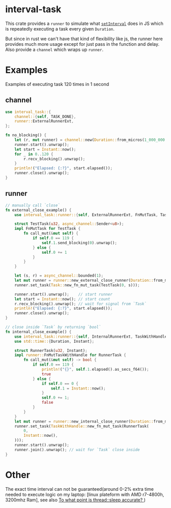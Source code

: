 # interval-task

This crate provides a `runner` to simulate what [`setInterval`](https://developer.mozilla.org/en-US/docs/Web/API/setInterval) does in JS which is repeatedly executing a task every given `Duration`.

But since in rust we can't have that kind of flexibility like js, the runner here provides much more usage except for just pass in the function and delay.  
Also provide a `channel` which wraps up `runner`.

# Examples

Examples of executing task 120 times in 1 second

## channel

```rust
use interval_task::{
    channel::{self, TASK_DONE},
    runner::ExternalRunnerExt,
};

fn no_blocking() {
    let (r, mut runner) = channel::new(Duration::from_micros(1_000_000 / 120));
    runner.start().unwrap();
    let start = Instant::now();
    for _ in 0..120 {
        r.recv_blocking().unwrap();
    }
    println!("Elapsed: {:?}", start.elapsed());
    runner.close().unwrap();
}
```

## runner

```rust
// manually call `close`
fn external_close_example() {
    use interval_task::runner::{self, ExternalRunnerExt, FnMutTask, Task};

    struct TestTask(u32, async_channel::Sender<u8>);
    impl FnMutTask for TestTask {
        fn call_mut(&mut self) {
            if self.0 == 119 {
                self.1.send_blocking(0).unwrap();
            } else {
                self.0 += 1
            }
        }
    }

    let (s, r) = async_channel::bounded(1);
    let mut runner = runner::new_external_close_runner(Duration::from_micros(1_000_000 / 120));
    runner.set_task(Task::new_fn_mut_task(TestTask(0, s)));

    runner.start().unwrap();    // start runner
    let start = Instant::now(); // start count
    r.recv_blocking().unwrap(); // wait for signal from `Task`
    println!("Elapsed: {:?}", start.elapsed());
    runner.close().unwrap();
}

// close inside `Task` by returning `bool`
fn internal_close_example() {
    use interval_task::runner::{self, InternalRunnerExt, TaskWithHandle};
    use std::time::{Duration, Instant};

    struct RunnerTask(u32, Instant);
    impl runner::FnMutTaskWithHandle for RunnerTask {
        fn call_mut(&mut self) -> bool {
            if self.0 == 119 {
                println!("{}", self.1.elapsed().as_secs_f64());
                true
            } else {
                if self.0 == 0 {
                    self.1 = Instant::now();
                }
                self.0 += 1;
                false
            }
        }
    }
    let mut runner = runner::new_internal_close_runner(Duration::from_micros(1_000_000 / 120));
    runner.set_task(TaskWithHandle::new_fn_mut_task(RunnerTask(
        0,
        Instant::now(),
    )));
    runner.start().unwrap();
    runner.join().unwrap(); // wait for `Task` close inside
}
```

# Other

The exact time interval can not be guaranteed(around 0-2% extra time needed to execute logic on my laptop: [linux plateform with AMD r7-4800h, 3200mhz Ram], see also [To what point is thread::sleep accurate? ](https://www.reddit.com/r/rust/comments/15ql2af/to_what_point_is_threadsleep_accurate/))
